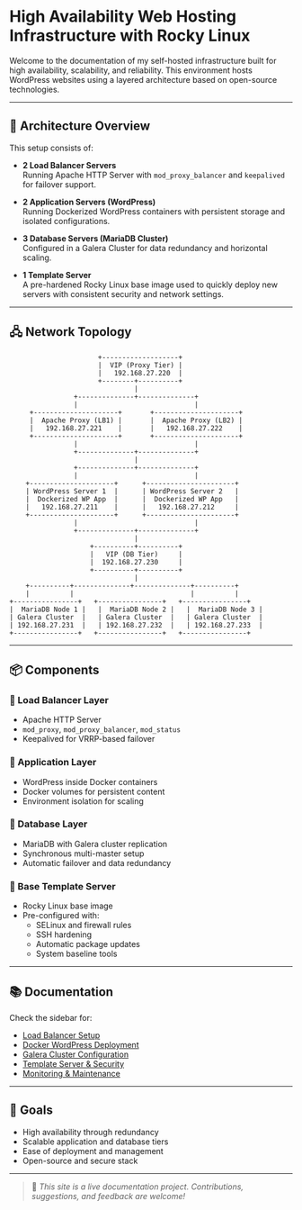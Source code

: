 # High Availability Web Hosting Infrastructure with Rocky Linux

Welcome to the documentation of my self-hosted infrastructure built for high availability, scalability, and reliability. This environment hosts WordPress websites using a layered architecture based on open-source technologies.

---

## 🔧 Architecture Overview

This setup consists of:

- **2 Load Balancer Servers**  
  Running Apache HTTP Server with `mod_proxy_balancer` and `keepalived` for failover support.

- **2 Application Servers (WordPress)**  
  Running Dockerized WordPress containers with persistent storage and isolated configurations.

- **3 Database Servers (MariaDB Cluster)**  
  Configured in a Galera Cluster for data redundancy and horizontal scaling.

- **1 Template Server**  
  A pre-hardened Rocky Linux base image used to quickly deploy new servers with consistent security and network settings.

---

## 🖧 Network Topology

                          +-------------------+
                          |  VIP (Proxy Tier) |
                          |   192.168.27.220  |
                          +--------+----------+
                                   |
                    +--------------+--------------+
                    |                             |
         +---------------------+       +---------------------+
         |  Apache Proxy (LB1) |       |  Apache Proxy (LB2) |
         |   192.168.27.221    |       |   192.168.27.222    |
         +---------------------+       +---------------------+
                    |                             |
                    +--------------+--------------+
                                   |
                    +--------------+--------------+
                    |                             |
        +---------------------+      +----------------------+
        | WordPress Server 1  |      | WordPress Server 2   |
        |  Dockerized WP App  |      |  Dockerized WP App   |
        |   192.168.27.211    |      |   192.168.27.212     |
        +---------------------+      +----------------------+
                    |                             |
                    +--------------+--------------+
                                   |
                        +----------+----------+
                        |   VIP (DB Tier)     |
                        |  192.168.27.230     |
                        +----------+----------+
                                   |
        +----------+--------------+--------------+----------+
        |          |                             |          |
    +----------------+   +----------------+   +----------------+
    |  MariaDB Node 1 |   |  MariaDB Node 2 |   |  MariaDB Node 3 |
    | Galera Cluster  |   | Galera Cluster  |   | Galera Cluster  |
    | 192.168.27.231  |   | 192.168.27.232  |   | 192.168.27.233  |
    +----------------+   +----------------+   +----------------+





---

## 📦 Components

### 🔹 Load Balancer Layer
- Apache HTTP Server
- `mod_proxy`, `mod_proxy_balancer`, `mod_status`
- Keepalived for VRRP-based failover

### 🔹 Application Layer
- WordPress inside Docker containers
- Docker volumes for persistent content
- Environment isolation for scaling

### 🔹 Database Layer
- MariaDB with Galera cluster replication
- Synchronous multi-master setup
- Automatic failover and data redundancy

### 🔹 Base Template Server
- Rocky Linux base image
- Pre-configured with:
  - SELinux and firewall rules
  - SSH hardening
  - Automatic package updates
  - System baseline tools

---

## 📚 Documentation

Check the sidebar for:

- [Load Balancer Setup](./load-balancer.html)
- [Docker WordPress Deployment](./wordpress-docker.html)
- [Galera Cluster Configuration](./galera-cluster.html)
- [Template Server & Security](./template-server.html)
- [Monitoring & Maintenance](./monitoring.html)

---

## 🧭 Goals

- High availability through redundancy
- Scalable application and database tiers
- Ease of deployment and management
- Open-source and secure stack

---

> 📘 *This site is a live documentation project. Contributions, suggestions, and feedback are welcome!*

